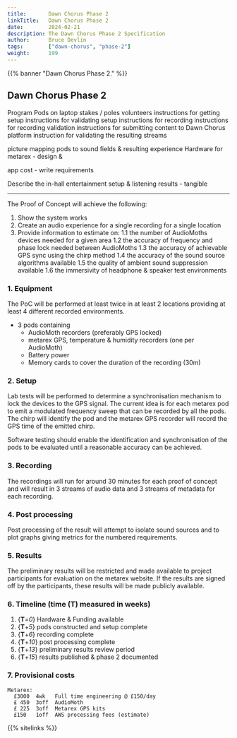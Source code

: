 ```yaml
---
title:       Dawn Chorus Phase 2
linkTitle:   Dawn Chorus Phase 2
date:        2024-02-21
description: The Dawn Chorus Phase 2 Specification
author:      Bruce Devlin
tags:        ["dawn-chorus", "phase-2"]
weight:      199
---
```


{{% banner "Dawn Chorus Phase 2." %}}

## Dawn Chorus Phase 2

Program Pods on laptop
stakes / poles
volunteers
instructions for getting setup
instructions for validating setup
instructions for recording
instructions for recording validation
instructions for submitting content to Dawn Chorus platform
instruction for validating the resulting streams

picture mapping pods to sound fields & resulting experience
Hardware for metarex - design &

app cost - write requirements

Describe the in-hall entertainment setup & listening results - tangible



- - - - - - - -
The Proof of Concept will achieve the following:

1. Show the system works
2. Create an audio experience for a single recording for a single location
3. Provide information to estimate on:
   1.1 the number of AudioMoths devices needed for a given area
   1.2 the accuracy of frequency and phase lock needed between AudioMoths
   1.3 the accuracy of achievable GPS sync using the chirp method
   1.4 the accuracy of the sound source algorithms available
   1.5 the quality of ambient sound suppression available
   1.6 the immersivity of headphone & speaker test environments

### 1. Equipment

The PoC will be performed at least twice in at least 2 locations providing at
least 4 different recorded environments.

* 3 pods containing
   * AudioMoth recorders (preferably GPS locked)
   * metarex GPS, temperature & humidity recorders (one per AudioMoth)
   * Battery power
   * Memory cards to cover the duration of the recording (30m)

### 2. Setup

Lab tests will be performed to determine a synchronisation mechanism to lock
the devices to the GPS signal. The current idea is for each metarex pod to
emit a modulated frequency sweep that can be recorded by all the pods. The
chirp will identify the pod and the metarex GPS recorder will record the GPS
time of the emitted chirp.

Software testing should enable the identification and synchronisation of the
pods to be evaluated until a reasonable accuracy can be achieved.

### 3. Recording

The recordings will run for around 30 minutes for each proof of concept and
will result in 3 streams of audio data and 3 streams of metadata for each
recording.

### 4. Post processing

Post processing of the result will attempt to isolate sound sources and to plot
graphs giving metrics for the numbered requirements.

### 5. Results

The preliminary results will be restricted and made available to project
participants for evaluation on the metarex website. If the results are signed
off by the participants, these results will be made publicly available.

### 6. Timeline (time (T) measured in weeks)

1. {**T**=_0_} Hardware & Funding available
2. {**T**+_5_} pods constructed and setup complete
3. {**T**+_6_} recording complete
4. {**T**+_10_} post processing complete
5. {**T**+_13_} preliminary results review period
5. {**T**+_15_} results published & phase 2 documented

### 7. Provisional costs

```text
Metarex:
  £3000  4wk   Full time engineering @ £150/day
  £ 450  3off  AudioMoth
  £ 225  3off  Metarex GPS kits
  £150   1off  AWS processing fees (estimate)
```

{{% sitelinks %}}
